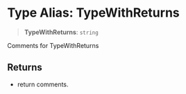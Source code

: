 # Type Alias: TypeWithReturns

> **TypeWithReturns**: `string`

Comments for TypeWithReturns

## Returns

- return comments.
